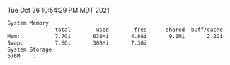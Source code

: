 Tue Oct 26 10:54:29 PM MDT 2021
```bash
System Memory
               total        used        free      shared  buff/cache   available
Mem:           7.7Gi       638Mi       4.8Gi       9.0Mi       2.2Gi       6.7Gi
Swap:          7.6Gi       308Mi       7.3Gi
System Storage
676M	.
```
```bash
